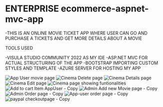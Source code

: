 # ENTERPRISE ecommerce-aspnet-mvc-app

-THIS IS AN ONLINE MOVIE TICKET APP WHERE USER CAN GO AND PURCHASE A TICKETS AND GET MORE DETAILS ABOUT A MOVIE

TOOLS USED

-VISULA STUDIO COMMUNITY 2022 AS MY IDE
-ASP.NET MVC FOR ACTUAL STRUCTURING OF THE APP
-BOOTSTRAP IMPORTING CUSTOM STYLES AND TEMPLATE
-AZURE SERVER FOR HOSTING MY APP


![App User movie page](https://user-images.githubusercontent.com/46854325/223480280-3c5904b1-cb98-427c-a90c-288dd58f5d67.jpg)
![Cinema Delete page](https://user-images.githubusercontent.com/46854325/223480374-05ab3468-5a03-4d6a-8f8d-ee3f96d6c6e9.jpg)
![Cinema Details page](https://user-images.githubusercontent.com/46854325/223480376-d4360f21-74b8-4f4d-a6bd-f7c3ebe17bd8.jpg)
![Cinema Edit page](https://user-images.githubusercontent.com/46854325/223480377-199641b1-2a33-4e13-8a87-75dab095491e.jpg)
![Cinema page showing funtionalities](https://user-images.githubusercontent.com/46854325/223480384-a0e01b1d-c1c1-4736-a398-00631398f22a.jpg)
![Add to cart Item AppUser - Copy](https://user-images.githubusercontent.com/46854325/223480427-5a262cac-50c4-4b2f-86f6-b614c4ed5d21.jpg)
![Admin Add new Movie page - Copy](https://user-images.githubusercontent.com/46854325/223480433-d4da703a-cab0-4473-a55d-f813d4720392.jpg)
![Admin Order page - Copy](https://user-images.githubusercontent.com/46854325/223480435-264cdcf4-6144-485b-932f-da620dca6418.jpg)
![App-user order page - Copy](https://user-images.githubusercontent.com/46854325/223480438-4127c401-c5bb-4812-994b-306970d2800f.jpg)
![paypal checkoutpage  - Copy](https://user-images.githubusercontent.com/46854325/223480439-8561f1c8-d611-4039-9c5d-8f9dc1e5400a.jpg)
